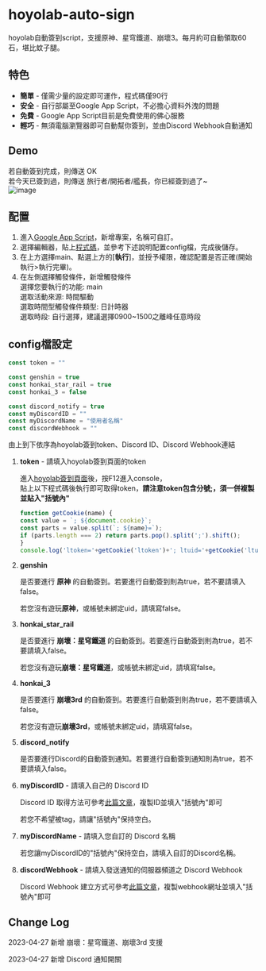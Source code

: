 # hoyolab-auto-sign
hoyolab自動簽到script，支援原神、星穹鐵道、崩壞3。每月約可自動領取60石，堪比蚊子腿。

## 特色
* **簡單** - 僅需少量的設定即可運作，程式碼僅90行
* **安全** - 自行部屬至Google App Script，不必擔心資料外洩的問題
* **免費** - Google App Script目前是免費使用的佛心服務
* **輕巧** - 無須電腦瀏覽器即可自動幫你簽到，並由Discord Webhook自動通知

## Demo
若自動簽到完成，則傳送 OK  
若今天已簽到過，則傳送 旅行者/開拓者/艦長，你已經簽到過了~  
![image](https://github.com/canaria3406/hoyolab-auto-sign/blob/main/01.png)

## 配置
1. 進入[Google App Script](https://script.google.com/home/start)，新增專案，名稱可自訂。
2. 選擇編輯器，貼上[程式碼](https://github.com/canaria3406/hoyolab-auto-sign/blob/main/src/main.gs)，並參考下述說明配置config檔，完成後儲存。
3. 在上方選擇main、點選上方的[**執行**]，並授予權限，確認配置是否正確(開始執行>執行完畢)。
4. 在左側選擇觸發條件，新增觸發條件  
   選擇您要執行的功能: main  
   選取活動來源: 時間驅動  
   選取時間型觸發條件類型: 日計時器  
   選取時段: 自行選擇，建議選擇0900~1500之離峰任意時段

## config檔設定

```javascript
const token = ""

const genshin = true
const honkai_star_rail = true
const honkai_3 = false

const discord_notify = true
const myDiscordID = ""
const myDiscordName = "使用者名稱"
const discordWebhook = ""
```

由上到下依序為hoyolab簽到token、Discord ID、Discord Webhook連結

1. **token** - 請填入hoyolab簽到頁面的token

   進入[hoyolab簽到頁面](https://act.hoyolab.com/ys/event/signin-sea-v3/index.html?act_id=e202102251931481)後，按F12進入console，  
   貼上以下程式碼後執行即可取得token，**請注意token包含分號;，須一併複製並貼入"括號內"**
   ```javascript
   function getCookie(name) {
   const value = `; ${document.cookie}`;
   const parts = value.split(`; ${name}=`);
   if (parts.length === 2) return parts.pop().split(';').shift();
   }
   console.log('ltoken='+getCookie('ltoken')+'; ltuid='+getCookie('ltuid')+';');
   ```

2. **genshin**

   是否要進行 **原神** 的自動簽到。若要進行自動簽到則為true，若不要請填入false。
   
   若您沒有遊玩**原神**，或帳號未綁定uid，請填寫false。

3. **honkai_star_rail**

   是否要進行 **崩壞：星穹鐵道** 的自動簽到。若要進行自動簽到則為true，若不要請填入false。
   
   若您沒有遊玩**崩壞：星穹鐵道**，或帳號未綁定uid，請填寫false。

4. **honkai_3**

   是否要進行 **崩壞3rd** 的自動簽到。若要進行自動簽到則為true，若不要請填入false。
   
   若您沒有遊玩**崩壞3rd**，或帳號未綁定uid，請填寫false。

5. **discord_notify**

   是否要進行Discord的自動簽到通知。若要進行自動簽到通知則為true，若不要請填入false。

6. **myDiscordID** - 請填入自己的 Discord ID

   Discord ID 取得方法可參考[此篇文章](https://www.tech-girlz.com/2022/02/discord-user-id-user-link.html)，複製ID並填入"括號內"即可
   
   若您不希望被tag，請讓"括號內"保持空白。
   
7. **myDiscordName** - 請填入您自訂的 Discord 名稱

   若您讓myDiscordID的"括號內"保持空白，請填入自訂的Discord名稱。
   
8. **discordWebhook** - 請填入發送通知的伺服器頻道之 Discord Webhook

   Discord Webhook 建立方式可參考[此篇文章](https://help.tumblr.com/hc/zh-hk/articles/4421081082775-Discord-Webhook)，複製webhook網址並填入"括號內"即可

## Change Log
2023-04-27 新增 崩壞：星穹鐵道、崩壞3rd 支援

2023-04-27 新增 Discord 通知開關
